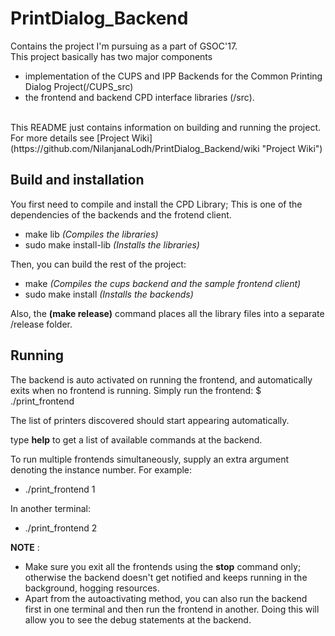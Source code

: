 # PrintDialog_Backend

Contains the project I'm pursuing as a part of GSOC'17.<br/>
This project basically has two major components
- implementation of the CUPS and IPP Backends for the Common Printing Dialog Project(/CUPS_src)
- the frontend and backend CPD interface libraries (/src).<br/>
<br/>
This README just contains information on building and running the project. For more details see [Project Wiki](https://github.com/NilanjanaLodh/PrintDialog_Backend/wiki  "Project Wiki")

Build and installation
----
You first need to compile and install the CPD Library; This is one of the dependencies of the backends and the frotend client.<br/>
- make lib   _(Compiles the libraries)_
- sudo make install-lib _(Installs the libraries)_

Then, you can build the rest of the project:  <br/>
- make _(Compiles the cups backend and the sample frontend client)_
- sudo make install _(Installs the backends)_

Also, the __(make release)__ command places all the library files into a separate /release folder.


Running
----
The backend is auto activated on running the frontend, and automatically exits when no frontend is running.
Simply run the frontend:
$ ./print_frontend

The list of printers discovered should start appearing automatically.

type __help__ to get a list of available commands at the backend.


To run multiple frontends simultaneously, supply an extra argument denoting the instance number. For example:
-  ./print_frontend 1

In another terminal: 
-  ./print_frontend 2


**NOTE** : 
- Make sure you exit all the frontends using the __stop__ command only; otherwise the backend doesn't get notified and keeps running in the background, hogging resources.
- Apart from the autoactivating method, you can also run the backend first in one terminal and then run the frontend in another. Doing this will allow you to see the debug statements at the backend.


